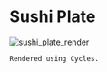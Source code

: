 # Sushi Plate

![sushi_plate_render](renders/sushi-plate.png)
            
    Rendered using Cycles.
